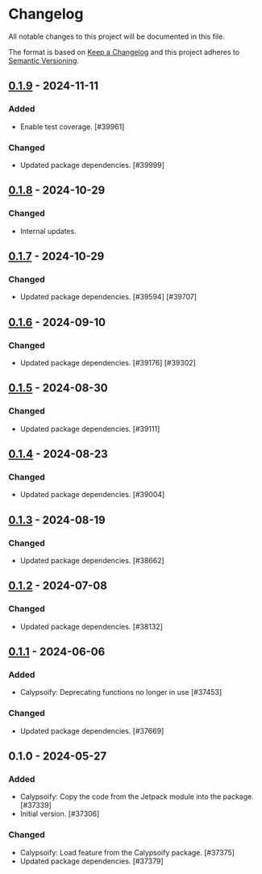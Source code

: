 # Changelog

All notable changes to this project will be documented in this file.

The format is based on [Keep a Changelog](https://keepachangelog.com/en/1.0.0/)
and this project adheres to [Semantic Versioning](https://semver.org/spec/v2.0.0.html).

## [0.1.9] - 2024-11-11
### Added
- Enable test coverage. [#39961]

### Changed
- Updated package dependencies. [#39999]

## [0.1.8] - 2024-10-29
### Changed
- Internal updates.

## [0.1.7] - 2024-10-29
### Changed
- Updated package dependencies. [#39594] [#39707]

## [0.1.6] - 2024-09-10
### Changed
- Updated package dependencies. [#39176] [#39302]

## [0.1.5] - 2024-08-30
### Changed
- Updated package dependencies. [#39111]

## [0.1.4] - 2024-08-23
### Changed
- Updated package dependencies. [#39004]

## [0.1.3] - 2024-08-19
### Changed
- Updated package dependencies. [#38662]

## [0.1.2] - 2024-07-08
### Changed
- Updated package dependencies. [#38132]

## [0.1.1] - 2024-06-06
### Added
- Calypsoify: Deprecating functions no longer in use [#37453]

### Changed
- Updated package dependencies. [#37669]

## 0.1.0 - 2024-05-27
### Added
- Calypsoify: Copy the code from the Jetpack module into the package. [#37339]
- Initial version. [#37306]

### Changed
- Calypsoify: Load feature from the Calypsoify package. [#37375]
- Updated package dependencies. [#37379]

[0.1.9]: https://github.com/Automattic/jetpack-calypsoify/compare/v0.1.8...v0.1.9
[0.1.8]: https://github.com/Automattic/jetpack-calypsoify/compare/v0.1.7...v0.1.8
[0.1.7]: https://github.com/Automattic/jetpack-calypsoify/compare/v0.1.6...v0.1.7
[0.1.6]: https://github.com/Automattic/jetpack-calypsoify/compare/v0.1.5...v0.1.6
[0.1.5]: https://github.com/Automattic/jetpack-calypsoify/compare/v0.1.4...v0.1.5
[0.1.4]: https://github.com/Automattic/jetpack-calypsoify/compare/v0.1.3...v0.1.4
[0.1.3]: https://github.com/Automattic/jetpack-calypsoify/compare/v0.1.2...v0.1.3
[0.1.2]: https://github.com/Automattic/jetpack-calypsoify/compare/v0.1.1...v0.1.2
[0.1.1]: https://github.com/Automattic/jetpack-calypsoify/compare/v0.1.0...v0.1.1
